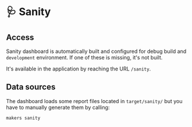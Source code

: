 # 🩺 Sanity

## Access

Sanity dashboard is automatically built and configured for debug build and `development` environment.
If one of these is missing, it's not built.

It's available in the application by reaching the URL `/sanity`.

## Data sources

The dashboard loads some report files located in `target/sanity/` but you have to manually generate them by calling:

```shell
makers sanity
```
